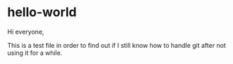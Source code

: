 # hello-world

Hi everyone,

This is a test file in order to find out if I still know how to handle git after not using it for a while.
